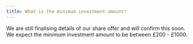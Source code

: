 ```yaml
---
title: What is the minimum investment amount?
---
```

We are still finalising details of our share offer and will confirm this soon. We expect the minimum investment amount to be between £200 - £1000.
